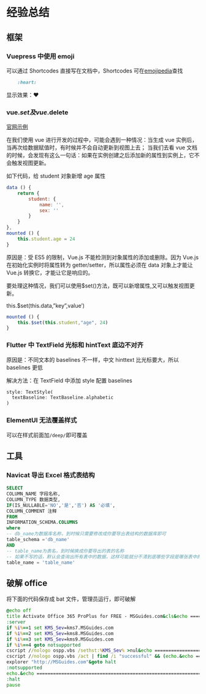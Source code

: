 # 经验总结

## 框架

### Vuepress 中使用 emoji

可以通过 Shortcodes 直接写在文档中，Shortcodes 可在[emojipedia](https://emojipedia.org)查找

```markdown
    :heart:
```

显示效果：:heart:

### vue.$set及vue.$delete

[官网示例](https://cn.vuejs.org/v2/api/#Vue-set)

在我们使用 vue 进行开发的过程中，可能会遇到一种情况：当生成 vue 实例后，当再次给数据赋值时，有时候并不会自动更新到视图上去；
当我们去看 vue 文档的时候，会发现有这么一句话：如果在实例创建之后添加新的属性到实例上，它不会触发视图更新。

如下代码，给 student 对象新增 age 属性

```js
data () {
    return {
        student: {
            name: '',
            sex: ''
        }
    }
},
mounted () {
    this.student.age = 24
}
```

原因是：受 ES5 的限制，Vue.js 不能检测到对象属性的添加或删除。因为 Vue.js 在初始化实例时将属性转为 getter/setter，所以属性必须在 data 对象上才能让 Vue.js 转换它，才能让它是响应的。

要处理这种情况，我们可以使用\$set()方法，既可以新增属性,又可以触发视图更新。

this.\$set(this.data,”key”,value’)

```js
mounted () {
    this.$set(this.student,"age", 24)
}
```

### Flutter 中 TextField 光标和 hintText 底边不对齐

原因是：不同文本的 baselines 不一样，中文 hinttext 比光标要大，所以 baselines 更低

解决方法：在 TextField 中添加 style 配置 baselines

```dart
style: TextStyle(
  textBaseline: TextBaseline.alphabetic
)
```

### ElementUI 无法覆盖样式

可以在样式前面加`/deep/`即可覆盖

## 工具

### Navicat 导出 Excel 格式表结构

```sql
SELECT
COLUMN_NAME 字段名称,
COLUMN_TYPE 数据类型,
IF(IS_NULLABLE='NO','是','否') AS '必填',
COLUMN_COMMENT 注释
FROM
INFORMATION_SCHEMA.COLUMNS
where
-- db_name为数据库名称，到时候只需要修改成你要导出表结构的数据库即可
table_schema ='db_name'
AND
-- table_name为表名，到时候换成你要导出的表的名称
-- 如果不写的话，默认会查询出所有表中的数据，这样可能就分不清到底哪些字段是哪张表中的了
table_name = 'table_name'
```

## 破解 office

将下面的代码保存成 bat 文件，管理员运行，即可破解

```bat
@echo off
title Activate Office 365 ProPlus for FREE - MSGuides.com&cls&echo ============================================================================&echo #Project: Activating Microsoft software products for FREE without software&echo ============================================================================&echo.&echo #Supported products: Office 365 ProPlus (x86-x64)&echo.&echo.&(if exist "%ProgramFiles%\Microsoft Office\Office16\ospp.vbs" cd /d "%ProgramFiles%\Microsoft Office\Office16")&(if exist "%ProgramFiles(x86)%\Microsoft Office\Office16\ospp.vbs" cd /d "%ProgramFiles(x86)%\Microsoft Office\Office16")&(for /f %%x in ('dir /b ..\root\Licenses16\proplusvl_kms*.xrm-ms') do cscript ospp.vbs /inslic:"..\root\Licenses16\%%x" >nul)&(for /f %%x in ('dir /b ..\root\Licenses16\proplusvl_mak*.xrm-ms') do cscript ospp.vbs /inslic:"..\root\Licenses16\%%x" >nul)&echo.&echo ============================================================================&echo Activating your Office...&cscript //nologo ospp.vbs /unpkey:WFG99 >nul&cscript //nologo ospp.vbs /unpkey:DRTFM >nul&cscript //nologo ospp.vbs /unpkey:BTDRB >nul&cscript //nologo ospp.vbs /inpkey:XQNVK-8JYDB-WJ9W3-YJ8YR-WFG99 >nul&set i=1
:server
if %i%==1 set KMS_Sev=kms7.MSGuides.com
if %i%==2 set KMS_Sev=kms8.MSGuides.com
if %i%==3 set KMS_Sev=kms9.MSGuides.com
if %i%==4 goto notsupported
cscript //nologo ospp.vbs /sethst:%KMS_Sev% >nul&echo ============================================================================&echo.&echo.
cscript //nologo ospp.vbs /act | find /i "successful" && (echo.&echo ============================================================================&echo.&echo #My official blog: MSGuides.com&echo.&echo #How it works: bit.ly/kms-server&echo.&echo #Please feel free to contact me at msguides.com@gmail.com if you have any questions or concerns.&echo.&echo #Please consider supporting this project: donate.msguides.com&echo #Your support is helping me keep my servers running everyday!&echo.&echo ============================================================================&choice /n /c YN /m "Would you like to visit my blog [Y,N]?" & if errorlevel 2 exit) || (echo The connection to my KMS server failed! Trying to connect to another one... & echo Please wait... & echo. & echo. & set /a i+=1 & goto server)
explorer "http://MSGuides.com"&goto halt
:notsupported
echo.&echo ============================================================================&echo Sorry! Your version is not supported.&echo Please try installing the latest version here: bit.ly/odt2k16
:halt
pause
```
